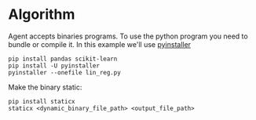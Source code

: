# Algorithm

Agent accepts binaries programs. To use the python program you need to bundle or compile it.
In this example we'll use [pyinstaller](https://pypi.org/project/pyinstaller/)

```shell
pip install pandas scikit-learn
pip install -U pyinstaller
pyinstaller --onefile lin_reg.py
```

Make the binary static:

```shell
pip install staticx
staticx <dynamic_binary_file_path> <output_file_path> 
```
